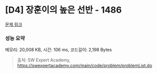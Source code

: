# [D4] 장훈이의 높은 선반 - 1486 

[문제 링크](https://swexpertacademy.com/main/code/problem/problemDetail.do?contestProbId=AV2b7Yf6ABcBBASw) 

### 성능 요약

메모리: 20,008 KB, 시간: 106 ms, 코드길이: 2,198 Bytes



> 출처: SW Expert Academy, https://swexpertacademy.com/main/code/problem/problemList.do